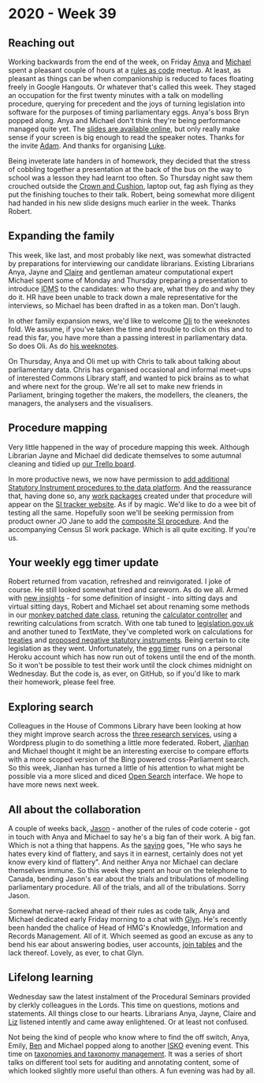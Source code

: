 # 2020 - Week 39

## Reaching out

Working backwards from the end of the week, on Friday [Anya](https://twitter.com/bitten_) and [Michael](https://twitter.com/fantasticlife) spent a pleasant couple of hours at a [rules as code](https://govinsider.asia/inclusive-gov/four-things-you-should-know-about-rules-as-code/) meetup. At least, as pleasant as things can be when companionship is reduced to faces floating freely in Google Hangouts. Or whatever that's called this week. They staged an occupation for the first twenty minutes with a talk on modelling procedure, querying for precedent and the joys of turning legislation into software for the purposes of timing parliamentary eggs. Anya's boss Bryn popped along. Anya and Michael don't think they're being performance managed quite yet. The [slides are available online](https://docs.google.com/presentation/d/1UsnGHVyIFV5mSwDdUU65OpKVWVo8u3APjygJKxv-llY/edit?usp=sharing), but only really make sense if your screen is big enough to read the speaker notes. Thanks for the invite [Adam](https://twitter.com/AdamWyner). And thanks for organising [Luke](https://twitter.com/Lenorbury).

Being inveterate late handers in of homework, they decided that the stress of cobbling together a presentation at the back of the bus on the way to school was a lesson they had learnt too often. So Thursday night saw them crouched outside the [Crown and Cushion](https://www.tripadvisor.co.uk/Restaurant_Review-g186338-d2257015-Reviews-The_Crown_and_Cushion-London_England.html), laptop out, fag ash flying as they put the finishing touches to their talk. Robert, being somewhat more diligent had handed in his new slide designs much earlier in the week. Thanks Robert.

## Expanding the family

This week, like last, and most probably like next, was somewhat distracted by preparations for interviewing our candidate librarians. Existing Librarians Anya, Jayne and [Claire](https://twitter.com/tinysprite) and gentleman amateur computational expert Michael spent some of Monday and Thursday preparing a presentation to introduce <abbr title="Indexing and Data Management Section">IDMS</abbr> to the candidates: who they are, what they do and why they do it. HR have been unable to track down a male representative for the interviews, so Michael has been drafted in as a token man. Don't laugh.

In other family expansion news, we'd like to welcome [Oli](https://twitter.com/olihawkins) to the weeknotes fold. We assume, if you've taken the time and trouble to click on this and to read this far, you have more than a passing interest in parliamentary data. So does Oli. As do [his weeknotes](https://olihawkins.com/2020/09/2).

On Thursday, Anya and Oli met up with Chris to talk about talking about parliamentary data. Chris has organised occasional and informal meet-ups of interested Commons Library staff, and wanted to pick brains as to what and where next for the group. We're all set to make new friends in Parliament, bringing together the makers, the modellers, the cleaners, the managers, the analysers and the visualisers.

## Procedure mapping

Very little happened in the way of procedure mapping this week. Although Librarian Jayne and Michael did dedicate themselves to some autumnal cleaning and tidied up [our Trello board](https://trello.com/b/HRIwjNQD/parliament-procedure).

In more productive news, we now have permission to [add additional Statutory Instrument  procedures to the data platform](https://trello.com/c/TMHt6dSy/156-introducing-other-procedures). And the reassurance that, having done so, any [work packages](https://ukparliament.github.io/ontologies/procedure/procedure-ontology.html#d4e259) created under that procedure will appear on the [SI tracker website](https://statutoryinstruments.parliament.uk/). As if by magic. We'd like to do a wee bit of testing all the same. Hopefully soon we'll be seeking permission from product owner JO Jane to add the [composite SI procedure](https://ukparliament.github.io/ontologies/procedure/flowcharts/sis/census.pdf). And the accompanying Census SI work package. Which is all quite exciting. If you're us.

## Your weekly egg timer update

Robert returned from vacation, refreshed and reinvigorated. I joke of course. He still looked somewhat tired and careworn. As do we all. Armed with [new insights](https://ukparliament.github.io/ontologies/meta/weeknotes/2020/38/#your-weekly-egg-timer-update) - for some definition of insight - into sitting days and virtual sitting days, Robert and Michael set about renaming some methods in our [monkey patched date class](https://github.com/fantasticlife/egg-timer/blob/master/lib/monkey_patching/date.rb), retuning the [calculator controller](https://github.com/fantasticlife/egg-timer/blob/master/app/controllers/calculator_controller.rb) and rewriting calculations from scratch. With one tab tuned to [legislation.gov.uk](https://www.legislation.gov.uk/) and another tuned to TextMate, they've completed work on calculations for [treaties](https://github.com/fantasticlife/egg-timer/blob/master/app/controllers/calculations/treaty.rb) and [proposed negative statutory instruments](https://github.com/fantasticlife/egg-timer/blob/master/app/controllers/calculations/pnsi.rb). Being certain to cite legislation as they went. Unfortunately, the [egg timer](http://parliament-calendar.herokuapp.com/) runs on a personal Heroku account which has now run out of tokens until the end of the month. So it won't be possible to test their work until the clock chimes midnight on Wednesday. But the code is, as ever, on GitHub, so if you'd like to mark their homework, please feel free.

## Exploring search

Colleagues in the House of Commons Library have been looking at how they might improve search across the [three research services](https://researchbriefings.parliament.uk/), using a Wordpress plugin to do something a little more federated. Robert, [Jianhan](https://twitter.com/jianhanzhu) and Michael thought it might be an interesting exercise to compare efforts with a more scoped version of the Bing powered cross-Parliament search. So this week, Jianhan has turned a little of his attention to what might be possible via a more sliced and diced [Open Search](https://en.wikipedia.org/wiki/OpenSearch) interface. We hope to have more news next week.

## All about the collaboration 

A couple of weeks back, [Jason](https://twitter.com/RoundTableLaw) - another of the rules of code coterie - got in touch with Anya and Michael to say he's a big fan of their work. A big fan. Which is not a thing that happens. As the [saying](https://en.wikipedia.org/wiki/Georg_Christoph_Lichtenberg) goes, "He who says he hates every kind of flattery, and says it in earnest, certainly does not yet know every kind of flattery". And neither Anya nor Michael can declare themselves immune. So this week they spent an hour on the telephone to Canada, bending Jason's ear about the trials and tribulations of modelling parliamentary procedure. All of the trials, and all of the tribulations. Sorry Jason.

Somewhat nerve-racked ahead of their rules as code talk, Anya and Michael dedicated early Friday morning to a chat with [Glyn](https://twitter.com/GlynRJones). He's recently been handed the chalice of Head of HMG's Knowledge, Information and Records Management. All of it. Which seemed as good an excuse as any to bend his ear about answering bodies, user accounts, [join tables](https://twitter.com/fantasticlife/status/1308837558848290820) and the lack thereof. Lovely, as ever, to chat Glyn.
 
## Lifelong learning

Wednesday saw the latest instalment of the Procedural Seminars provided by clerkly colleagues in the Lords. This time on questions, motions and statements. All things close to our hearts. Librarians Anya, Jayne, Claire and [Liz](https://twitter.com/greensideknits) listened intently and came away enlightened. Or at least not confused.

Not being the kind of people who know where to find the off switch, Anya, Emily, [Ben](https://twitter.com/benwoodhams) and Michael popped along to another [ISKO](https://www.isko.org/) evening event. This time on [taxonomies and taxonomy management](https://www.meetup.com/Knowledge-Organisation-London/events/273228748/). It was a series of short talks on different tool sets for auditing and annotating content, some of which looked slightly more useful than others. A fun evening was had by all.
